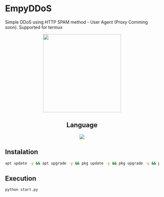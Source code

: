 # EmpyDDoS
Simple DDoS using HTTP SPAM method - User Agent (Proxy Comming soon). Supported for termux 

<div align=center>

 <p align="center">
  <img width="256" height="256" src="https://e.top4top.io/p_2971kkhai0.jpg">
</p>

## Language</br>

 <img src="https://img.shields.io/badge/Python-FFDD00?style=for-the-badge&logo=python&logoColor=blue"/></br>
</div>

## Instalation
```sh
apt update -y && apt upgrade -y && pkg update -y && pkg upgrade -y && pkg install python -y
```

## Execution
```sh
python start.py
```
